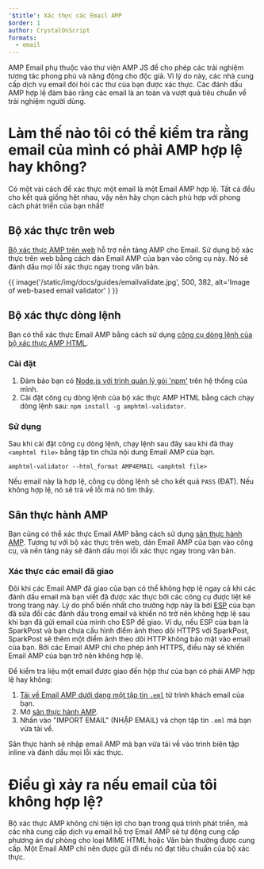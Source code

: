 ```yaml
---
'$title': Xác thực các Email AMP
$order: 1
author: CrystalOnScript
formats:
  - email
---
```


AMP Email phụ thuộc vào thư viện AMP JS để cho phép các trải nghiệm tương tác phong phú và năng động cho độc giả. Vì lý do này, các nhà cung cấp dịch vụ email đòi hỏi các thư của bạn được xác thực. Các đánh dấu AMP hợp lệ đảm bảo rằng các email là an toàn và vượt quá tiêu chuẩn về trải nghiệm người dùng.

# Làm thế nào tôi có thể kiểm tra rằng email của mình có phải AMP hợp lệ hay không?

Có một vài cách để xác thực một email là một Email AMP hợp lệ. Tất cả đều cho kết quả giống hệt nhau, vậy nên hãy chọn cách phù hợp với phong cách phát triển của bạn nhất!

## Bộ xác thực trên web

[Bộ xác thực AMP trên web](https://validator.ampproject.org/#htmlFormat=AMP4EMAIL) hỗ trợ nền tảng AMP cho Email. Sử dụng bộ xác thực trên web bằng cách dán Email AMP của bạn vào công cụ này. Nó sẽ đánh dấu mọi lỗi xác thực ngay trong văn bản.

{{ image('/static/img/docs/guides/emailvalidate.jpg', 500, 382, alt='Image of web-based email validator' ) }}

## Bộ xác thực dòng lệnh

Bạn có thể xác thực Email AMP bằng cách sử dụng [công cụ dòng lệnh của bộ xác thực AMP HTML](https://www.npmjs.com/package/amphtml-validator).

### Cài đặt

1. Đảm bảo bạn có [Node.js với trình quản lý gói 'npm'](https://docs.npmjs.com/downloading-and-installing-node-js-and-npm) trên hệ thống của mình.
2. Cài đặt công cụ dòng lệnh của bộ xác thực AMP HTML bằng cách chạy dòng lệnh sau: `npm install -g amphtml-validator`.

### Sử dụng

Sau khi cài đặt công cụ dòng lệnh, chạy lệnh sau đây sau khi đã thay `<amphtml file>` bằng tập tin chứa nội dung Email AMP của bạn.

```
amphtml-validator --html_format AMP4EMAIL <amphtml file>
```

Nếu email này là hợp lệ, công cụ dòng lệnh sẽ cho kết quả `PASS` (ĐẠT). Nếu không hợp lệ, nó sẽ trả về lỗi mà nó tìm thấy.

## Sân thực hành AMP

Bạn cũng có thể xác thực Email AMP bằng cách sử dụng [sân thực hành AMP](https://playground.amp.dev/?runtime=amp4email). Tương tự với bộ xác thực trên web, dán Email AMP của bạn vào công cụ, và nền tảng này sẽ đánh dấu mọi lỗi xác thực ngay trong văn bản.

### Xác thực các email đã giao

Đôi khi các Email AMP đã giao của bạn có thể không hợp lệ ngay cả khi các đánh dấu email mà bạn viết đã được xác thực bởi các công cụ được liệt kê trong trang này. Lý do phổ biến nhất cho trường hợp này là bởi [ESP](https://amp.dev/support/faq/email-support/) của bạn đã sửa đổi các đánh dấu trong email và khiến nó trở nên không hợp lệ sau khi bạn đã gửi email của mình cho ESP để giao. Ví dụ, nếu ESP của bạn là SparkPost và bạn chưa cấu hình điểm ảnh theo dõi HTTPS với SparkPost, SparkPost sẽ thêm một điểm ảnh theo dõi HTTP không bảo mật vào email của bạn. Bởi các Email AMP chỉ cho phép ảnh HTTPS, điều này sẽ khiến Email AMP của bạn trở nên không hợp lệ.

Để kiểm tra liệu một email được giao đến hộp thư của bạn có phải AMP hợp lệ hay không:

1. [Tải về Email AMP dưới dạng một tập tin `.eml`](https://www.codetwo.com/kb/export-email-to-file) từ trình khách email của bạn.
2. Mở [sân thực hành AMP](https://playground.amp.dev/?runtime=amp4email).
3. Nhấn vào "IMPORT EMAIL" (NHẬP EMAIL) và chọn tập tin `.eml` mà bạn vừa tải về.

Sân thực hành sẽ nhập email AMP mà bạn vừa tải về vào trình biên tập inline và đánh dấu mọi lỗi xác thực.

# Điều gì xảy ra nếu email của tôi không hợp lệ?

Bộ xác thực AMP không chỉ tiện lợi cho bạn trong quá trình phát triển, mà các nhà cung cấp dịch vụ email hỗ trợ Email AMP sẽ tự động cung cấp phương án dự phòng cho loại MIME HTML hoặc Văn bản thường được cung cấp. Một Email AMP chỉ nên được gửi đi nếu nó đạt tiêu chuẩn của bộ xác thực.
